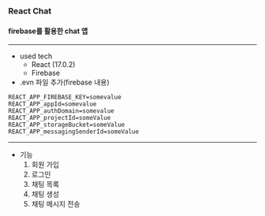 ### React Chat
#### firebase를 활용한 chat 앱
---
- used tech
    - React (17.0.2)
    - Firebase
- .evn 파일 추가(firebase 내용)
```
REACT_APP_FIREBASE_KEY=somevalue
REACT_APP_appId=somevalue
REACT_APP_authDomain=somevalue
REACT_APP_projectId=someValue
REACT_APP_storageBucket=someValue
REACT_APP_messagingSenderId=someValue
```
---
- 기능   
    1) 회원 가입
    2) 로그인
    3) 채팅 목록
    4) 채팅 생성
    5) 채팅 메시지 전송
    